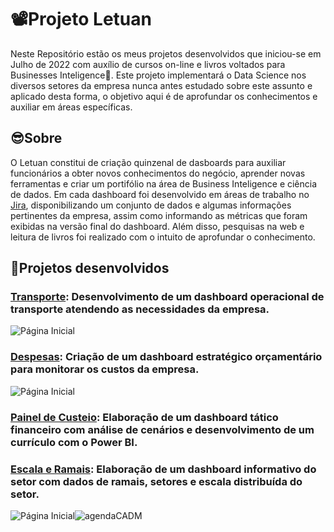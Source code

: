 # 📽Projeto Letuan

Neste Repositório estão os meus projetos desenvolvidos que iniciou-se em Julho de 2022 com auxílio de cursos on-line e livros voltados para Businesses Inteligence🧠. Este projeto implementará o Data Science nos diversos setores da empresa nunca antes estudado sobre este assunto e aplicado desta forma, o objetivo aqui é de aprofundar os conhecimentos e auxiliar em áreas específicas.


## 😎Sobre  

O Letuan constitui de criação quinzenal de dasboards para auxiliar funcionários a obter novos conhecimentos do negócio, aprender novas ferramentas e criar um portifólio na área de Business Inteligence e ciência de dados. 
Em cada dashboard foi desenvolvido em áreas de trabalho no [Jira](https://leticiademelo.atlassian.net/jira/software/c/projects/CDES/boards/3?atlOrigin=eyJpIjoiODI0YThjZTU4NDY5NDBhZmI0MTEyZWM1YWQ2MDU4ZTYiLCJwIjoiaiJ9), disponibilizando um conjunto de dados e algumas informações pertinentes da empresa, assim como informando as métricas que foram exibidas na versão final do dashboard. Além disso, pesquisas na web e leitura de livros foi realizado com o intuito de aprofundar o conhecimento.

## 🔮Projetos desenvolvidos  


### [Transporte](https://app.powerbi.com/view?r=eyJrIjoiYjYyMWQ4NGEtY2NiNi00ZTljLTlkZDQtMGY1NWZhZWRjOTIwIiwidCI6IjQ1NDhkNGRjLTBmM2YtNGJkYy1iZDVkLTA3NzUwZTBhMTRhZCJ9&pageName=ReportSection030dd542657455ca690b): Desenvolvimento de um dashboard operacional de transporte atendendo as necessidades da empresa.

![Página Inicial](https://github.com/victrovsky/Power-BI/blob/ed516aa103b82ab15f62e6502432aa48be25d835/Captura%20da%20Web_27-11-2022_31640_app.powerbi.com.jpeg)

### [Despesas](https://app.powerbi.com/view?r=eyJrIjoiMThmZWE4NWQtOGRkYy00NTRkLThiY2EtOWFkYWJmMWE2YmQ0IiwidCI6IjQ1NDhkNGRjLTBmM2YtNGJkYy1iZDVkLTA3NzUwZTBhMTRhZCJ9&pageName=ReportSection): Criação de um dashboard estratégico orçamentário para monitorar os custos da empresa.

![Página Inicial](https://github.com/victrovsky/Power-BI/blob/9710ee20bcca4c54515c1ebcfcd9fafd45994ab3/despesa.jpg)

### [Painel de Custeio](https://app.powerbi.com/view?r=eyJrIjoiNzczMmJiZDQtYzg4MC00YjFiLWJmNGItYWY4OGNlNDBjNDFkIiwidCI6IjQ1NDhkNGRjLTBmM2YtNGJkYy1iZDVkLTA3NzUwZTBhMTRhZCJ9&pageName=ReportSectiond35372800580dad00203): Elaboração de um dashboard tático financeiro com análise de cenários e desenvolvimento de um currículo com o Power BI.



### [Escala e Ramais](https://app.powerbi.com/view?r=eyJrIjoiNmE5NTM1YjItODU0My00MzNmLThhNWUtMDQ3OTQ0MzU2MjI5IiwidCI6IjQ1NDhkNGRjLTBmM2YtNGJkYy1iZDVkLTA3NzUwZTBhMTRhZCJ9&pageName=ReportSection235be742a827c1619e6e): Elaboração de um dashboard informativo do setor com dados de ramais, setores e escala distribuída do setor.

![Página Inicial](https://github.com/victrovsky/Power-BI/blob/f68afde44c4fce65a3d4a2cb39b4d93887453bb0/custeio.jpg)![agendaCADM](https://user-images.githubusercontent.com/119130562/204148392-f61fc288-19a5-4028-9a33-4606caab2bc5.jpg)

